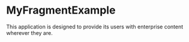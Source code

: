 # MyFragmentExample

This application is designed to provide its users with enterprise content wherever they are.